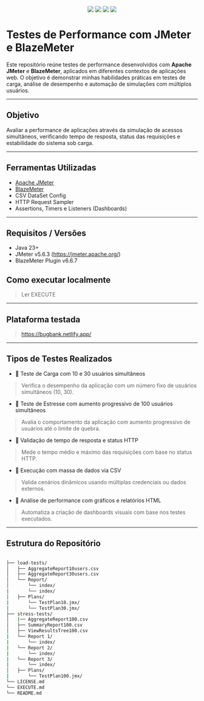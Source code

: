 <p align="center">
  <img src="https://img.shields.io/badge/Java-23+-blue.svg" />
  <img src="https://img.shields.io/badge/JMeter-5.6.3-orange.svg" />
  <img src="https://img.shields.io/badge/License-MIT-green.svg" />
  <img src="https://img.shields.io/badge/Status-Em%20Desenvolvimento-yellow.svg" />
</p>


#  Testes de Performance com JMeter e BlazeMeter

Este repositório reúne testes de performance desenvolvidos com **Apache JMeter** e **BlazeMeter**, aplicados em diferentes contextos de aplicações web. O objetivo é demonstrar minhas habilidades práticas em testes de carga, análise de desempenho e automação de simulações com múltiplos usuários.

---

##  Objetivo

Avaliar a performance de aplicações através da simulação de acessos simultâneos, verificando tempo de resposta, status das requisições e estabilidade do sistema sob carga.

---

## Ferramentas Utilizadas

- [Apache JMeter](https://jmeter.apache.org/)
- [BlazeMeter](https://www.blazemeter.com/)
- CSV DataSet Config
- HTTP Request Sampler
- Assertions, Timers e Listeners (Dashboards)

---

## Requisitos / Versões
- Java 23+
- JMeter v5.6.3 (https://jmeter.apache.org/)
- BlazeMeter Plugin v6.6.7

## Como executar localmente
> Ler EXECUTE

---

## Plataforma testada
> https://bugbank.netlify.app/

---

##  Tipos de Testes Realizados

- 🔹 Teste de Carga com 10 e 30 usuários simultâneos
> Verifica o desempenho da aplicação com um número fixo de usuários simultâneos (10, 30).

- 🔹 Teste de Estresse com aumento progressivo de 100 usuários simultâneos
> Avalia o comportamento da aplicação com aumento progressivo de usuários até o limite de quebra.

- 🔹 Validação de tempo de resposta e status HTTP
> Mede o tempo médio e máximo das requisições com base no status HTTP.

- 🔹 Execução com massa de dados via CSV
> Valida cenários dinâmicos usando múltiplas credenciais ou dados externos.

- 🔹 Análise de performance com gráficos e relatórios HTML
> Automatiza a criação de dashboards visuais com base nos testes executados.


---

## Estrutura do Repositório

```bash

├── load-tests/
│   ├── AggregateReport10users.csv
│   ├── AggregateReport30users.csv
│   └── Report/
│       └── index/
|       └── index/
│   ├── Plans/
|       └── TestPlan10.jmx/
|       └── TestPlan30.jmx/
├── stress-tests/
│   |── AggregateReport100.csv
│   ├── SummaryReport100.csv
│   ├── ViewResultsTree100.csv
|   └── Report 1/
|       └── index/
|   └── Report 2/
|       └── index/
|   └── Report 3/
|       └── index/
│   ├── Plans/
|       └── TestPlan100.jmx/
└── LICENSE.md
└── EXECUTE.md
└── README.md
